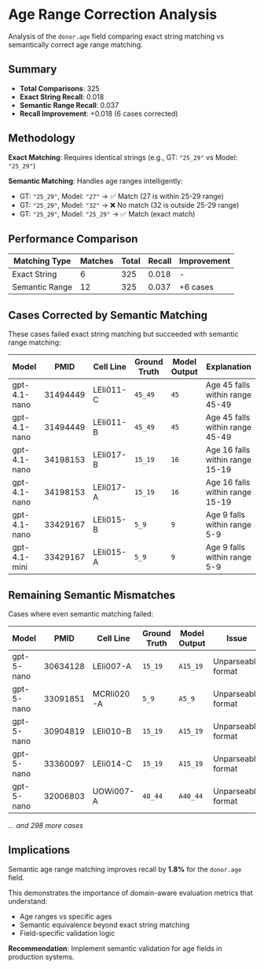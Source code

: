 # Age Range Correction Analysis

Analysis of the `donor.age` field comparing exact string matching vs semantically correct age range matching.

## Summary

- **Total Comparisons**: 325
- **Exact String Recall**: 0.018
- **Semantic Range Recall**: 0.037
- **Recall Improvement**: +0.018 (6 cases corrected)

## Methodology

**Exact Matching**: Requires identical strings (e.g., GT: `"25_29"` vs Model: `"25_29"`)

**Semantic Matching**: Handles age ranges intelligently:
- GT: `"25_29"`, Model: `"27"` → ✅ Match (27 is within 25-29 range)
- GT: `"25_29"`, Model: `"32"` → ❌ No match (32 is outside 25-29 range)
- GT: `"25_29"`, Model: `"25_29"` → ✅ Match (exact match)

## Performance Comparison

| Matching Type | Matches | Total | Recall | Improvement |
|---------------|---------|-------|--------|-------------|
| Exact String | 6 | 325 | 0.018 | - |
| Semantic Range | 12 | 325 | 0.037 | +6 cases |

## Cases Corrected by Semantic Matching

These cases failed exact string matching but succeeded with semantic range matching:

| Model | PMID | Cell Line | Ground Truth | Model Output | Explanation |
|-------|------|-----------|--------------|--------------|-------------|
| gpt-4.1-nano | 31494449 | LEIi011-C | `45_49` | `45` | Age 45 falls within range 45-49 |
| gpt-4.1-nano | 31494449 | LEIi011-B | `45_49` | `45` | Age 45 falls within range 45-49 |
| gpt-4.1-nano | 34198153 | LEIi017-B | `15_19` | `16` | Age 16 falls within range 15-19 |
| gpt-4.1-nano | 34198153 | LEIi017-A | `15_19` | `16` | Age 16 falls within range 15-19 |
| gpt-4.1-nano | 33429167 | LEIi015-B | `5_9` | `9` | Age 9 falls within range 5-9 |
| gpt-4.1-mini | 33429167 | LEIi015-A | `5_9` | `9` | Age 9 falls within range 5-9 |


## Remaining Semantic Mismatches

Cases where even semantic matching failed:

| Model | PMID | Cell Line | Ground Truth | Model Output | Issue |
|-------|------|-----------|--------------|--------------|-------|
| gpt-5-nano | 30634128 | LEIi007-A | `15_19` | `A15_19` | Unparseable format |
| gpt-5-nano | 33091851 | MCRIi020-A | `5_9` | `A5_9` | Unparseable format |
| gpt-5-nano | 30904819 | LEIi010-B | `15_19` | `A15_19` | Unparseable format |
| gpt-5-nano | 33360097 | LEIi014-C | `15_19` | `A15_19` | Unparseable format |
| gpt-5-nano | 32006803 | UOWi007-A | `40_44` | `A40_44` | Unparseable format |
*... and 298 more cases*


## Implications

Semantic age range matching improves recall by **1.8%** for the `donor.age` field.

This demonstrates the importance of domain-aware evaluation metrics that understand:
- Age ranges vs specific ages
- Semantic equivalence beyond exact string matching
- Field-specific validation logic

**Recommendation**: Implement semantic validation for age fields in production systems.